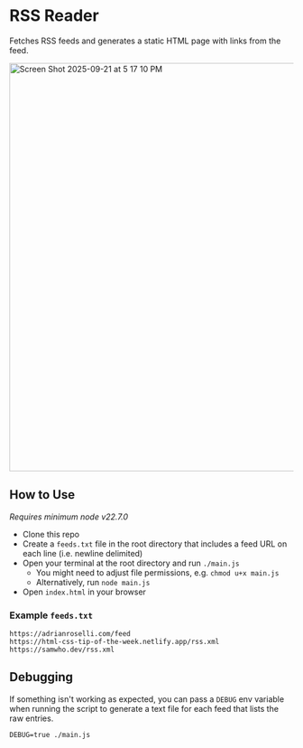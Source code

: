 # RSS Reader

Fetches RSS feeds and generates a static HTML page with links from the feed.

<img width="1139" height="723" alt="Screen Shot 2025-09-21 at 5 17 10 PM" src="https://github.com/user-attachments/assets/fe5a905c-8436-48c9-bf97-be1f165e355b" />

## How to Use

_Requires minimum node v22.7.0_

- Clone this repo
- Create a `feeds.txt` file in the root directory that includes a feed URL on each line (i.e. newline delimited)
- Open your terminal at the root directory and run `./main.js`
  - You might need to adjust file permissions, e.g. `chmod u+x main.js`
  - Alternatively, run `node main.js`
- Open `index.html` in your browser

### Example `feeds.txt`

```
https://adrianroselli.com/feed
https://html-css-tip-of-the-week.netlify.app/rss.xml
https://samwho.dev/rss.xml
```

## Debugging

If something isn't working as expected, you can pass a `DEBUG` env variable when running the script to generate a text file for each feed that lists the raw entries.
```
DEBUG=true ./main.js
```
